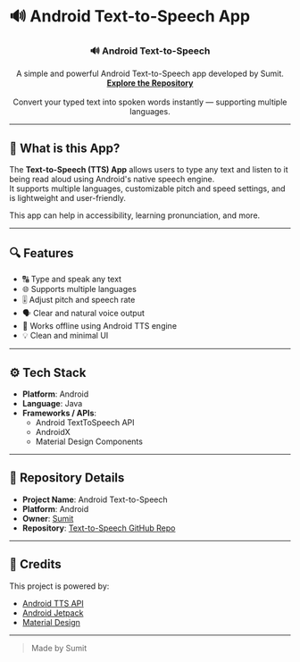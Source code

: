 # 🔊 Android Text-to-Speech App



<h3 align="center" style="text-align:center">🔊 Android Text-to-Speech</h3>

<p align="center">
  A simple and powerful Android Text-to-Speech app developed by Sumit.
  <br />
  <a href="https://github.com/sumitprakash61/text-to-speech"><strong>Explore the Repository</strong></a>
  <br /><br />
  Convert your typed text into spoken words instantly — supporting multiple languages.
</p>

---

## 📖 What is this App?

The **Text-to-Speech (TTS) App** allows users to type any text and listen to it being read aloud using Android's native speech engine.  
It supports multiple languages, customizable pitch and speed settings, and is lightweight and user-friendly.

This app can help in accessibility, learning pronunciation, and more.

---

## 🔍 Features

- 🔠 Type and speak any text  
- 🌐 Supports multiple languages  
- 🎚️ Adjust pitch and speech rate  
- 🗣️ Clear and natural voice output  
- 📴 Works offline using Android TTS engine  
- 💡 Clean and minimal UI  

---

## ⚙️ Tech Stack

- **Platform**: Android  
- **Language**: Java  
- **Frameworks / APIs**:  
  - Android TextToSpeech API  
  - AndroidX  
  - Material Design Components  

---

## 📂 Repository Details

- **Project Name**: Android Text-to-Speech  
- **Platform**: Android  
- **Owner**: [Sumit](https://github.com/sumitprakash61)  
- **Repository**: [Text-to-Speech GitHub Repo](https://github.com/sumitprakash61/text-to-speech)  

---

## 🙏 Credits

This project is powered by:

- [Android TTS API](https://developer.android.com/reference/android/speech/tts/TextToSpeech)  
- [Android Jetpack](https://developer.android.com/jetpack)  
- [Material Design](https://material.io/)  

---

> Made by Sumit

[contributors-shield]: https://img.shields.io/github/contributors/sumitprakash61/text-to-speech?style=flat-square  
[contributors-url]: https://github.com/sumitprakash61/text-to-speech/graphs/contributors  
[forks-shield]: https://img.shields.io/github/forks/sumitprakash61/text-to-speech?style=flat-square  
[forks-url]: https://github.com/sumitprakash61/text-to-speech/network/members  
[stars-shield]: https://img.shields.io/github/stars/sumitprakash61/text-to-speech?color=red&style=flat-square  
[stars-url]: https://github.com/sumitprakash61/text-to-speech/stargazers  
[issues-shield]: https://img.shields.io/github/issues/sumitprakash61/text-to-speech?color=orange&style=flat-square  
[issues-url]: https://github.com/sumitprakash61/text-to-speech/issues  

